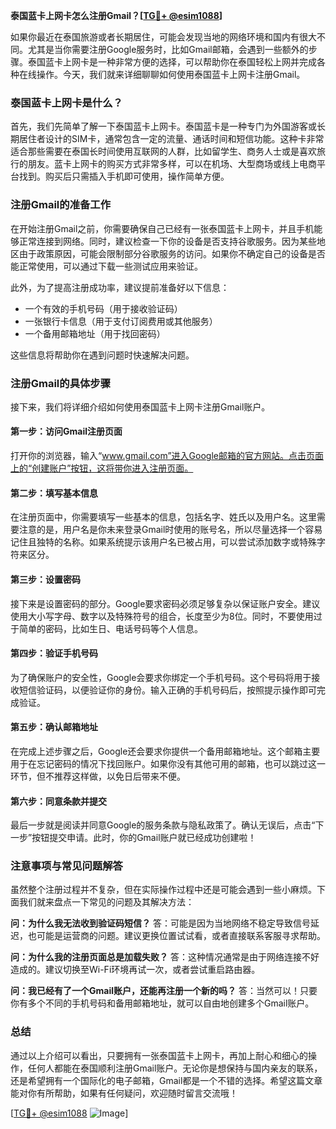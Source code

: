 **泰国蓝卡上网卡怎么注册Gmail？[[TG💪+ @esim1088](https://t.me/s/esim1088)]**

如果你最近在泰国旅游或者长期居住，可能会发现当地的网络环境和国内有很大不同。尤其是当你需要注册Google服务时，比如Gmail邮箱，会遇到一些额外的步骤。泰国蓝卡上网卡是一种非常方便的选择，可以帮助你在泰国轻松上网并完成各种在线操作。今天，我们就来详细聊聊如何使用泰国蓝卡上网卡注册Gmail。

### 泰国蓝卡上网卡是什么？

首先，我们先简单了解一下泰国蓝卡上网卡。泰国蓝卡是一种专门为外国游客或长期居住者设计的SIM卡，通常包含一定的流量、通话时间和短信功能。这种卡非常适合那些需要在泰国长时间使用互联网的人群，比如留学生、商务人士或是喜欢旅行的朋友。蓝卡上网卡的购买方式非常多样，可以在机场、大型商场或线上电商平台找到。购买后只需插入手机即可使用，操作简单方便。

### 注册Gmail的准备工作

在开始注册Gmail之前，你需要确保自己已经有一张泰国蓝卡上网卡，并且手机能够正常连接到网络。同时，建议检查一下你的设备是否支持谷歌服务。因为某些地区由于政策原因，可能会限制部分谷歌服务的访问。如果你不确定自己的设备是否能正常使用，可以通过下载一些测试应用来验证。

此外，为了提高注册成功率，建议提前准备好以下信息：
- 一个有效的手机号码（用于接收验证码）
- 一张银行卡信息（用于支付订阅费用或其他服务）
- 一个备用邮箱地址（用于找回密码）

这些信息将帮助你在遇到问题时快速解决问题。

### 注册Gmail的具体步骤

接下来，我们将详细介绍如何使用泰国蓝卡上网卡注册Gmail账户。

#### 第一步：访问Gmail注册页面

打开你的浏览器，输入“www.gmail.com”进入Google邮箱的官方网站。点击页面上的“创建账户”按钮，这将带你进入注册页面。

#### 第二步：填写基本信息

在注册页面中，你需要填写一些基本的信息，包括名字、姓氏以及用户名。这里需要注意的是，用户名是你未来登录Gmail时使用的账号名，所以尽量选择一个容易记住且独特的名称。如果系统提示该用户名已被占用，可以尝试添加数字或特殊字符来区分。

#### 第三步：设置密码

接下来是设置密码的部分。Google要求密码必须足够复杂以保证账户安全。建议使用大小写字母、数字以及特殊符号的组合，长度至少为8位。同时，不要使用过于简单的密码，比如生日、电话号码等个人信息。

#### 第四步：验证手机号码

为了确保账户的安全性，Google会要求你绑定一个手机号码。这个号码将用于接收短信验证码，以便验证你的身份。输入正确的手机号码后，按照提示操作即可完成验证。

#### 第五步：确认邮箱地址

在完成上述步骤之后，Google还会要求你提供一个备用邮箱地址。这个邮箱主要用于在忘记密码的情况下找回账户。如果你没有其他可用的邮箱，也可以跳过这一环节，但不推荐这样做，以免日后带来不便。

#### 第六步：同意条款并提交

最后一步就是阅读并同意Google的服务条款与隐私政策了。确认无误后，点击“下一步”按钮提交申请。此时，你的Gmail账户就已经成功创建啦！

### 注意事项与常见问题解答

虽然整个注册过程并不复杂，但在实际操作过程中还是可能会遇到一些小麻烦。下面我们就来盘点一下常见的问题及其解决方法：

**问：为什么我无法收到验证码短信？**
答：可能是因为当地网络不稳定导致信号延迟，也可能是运营商的问题。建议更换位置试试看，或者直接联系客服寻求帮助。

**问：为什么我的注册页面总是加载失败？**
答：这种情况通常是由于网络连接不好造成的。建议切换至Wi-Fi环境再试一次，或者尝试重启路由器。

**问：我已经有了一个Gmail账户，还能再注册一个新的吗？**
答：当然可以！只要你有多个不同的手机号码和备用邮箱地址，就可以自由地创建多个Gmail账户。

### 总结

通过以上介绍可以看出，只要拥有一张泰国蓝卡上网卡，再加上耐心和细心的操作，任何人都能在泰国顺利注册Gmail账户。无论你是想保持与国内亲友的联系，还是希望拥有一个国际化的电子邮箱，Gmail都是一个不错的选择。希望这篇文章能对你有所帮助，如果有任何疑问，欢迎随时留言交流哦！

[[TG💪+ @esim1088](https://t.me/s/esim1088) ![Image](https://i.postimg.cc/4NQfJmqS/Snipaste-2025-05-13-00-14-12.png)]